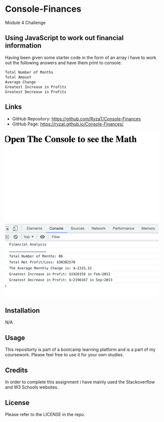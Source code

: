 # Console-Finances
Module 4 Challenge

## Using JavaScript to work out financial information

Having been given some starter code in the form of an array i have to work out the following answers and have them print to console:

    Total Number of Months
    Total Amount
    Average Change
    Greatest Increase in Profits
    Greatest Decrease in Profits


## Links
* GitHub Repository:    https://github.com/RyzaT/Console-Finances
* GitHub Page:   https://ryzat.github.io/Console-Finances/

![Alt text](starter/screenshot.png)


## Installation
N/A

## Usage
This repositorty is part of a bootcamp learning platform and is a part of my coursework. Please feel free to use it for your own studies.

## Credits
In order to complete this assignment i have mainly used the Stackoverflow and W3 Schools websites.

## License
Please refer to the LICENSE in the repo.

